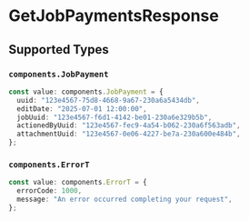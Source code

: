 # GetJobPaymentsResponse


## Supported Types

### `components.JobPayment`

```typescript
const value: components.JobPayment = {
  uuid: "123e4567-75d8-4668-9a67-230a6a5434db",
  editDate: "2025-07-01 12:00:00",
  jobUuid: "123e4567-f6d1-4142-be01-230a6e329b5b",
  actionedByUuid: "123e4567-fec9-4a54-b062-230a6f563adb",
  attachmentUuid: "123e4567-0e06-4227-be7a-230a600e484b",
};
```

### `components.ErrorT`

```typescript
const value: components.ErrorT = {
  errorCode: 1000,
  message: "An error occurred completing your request",
};
```

